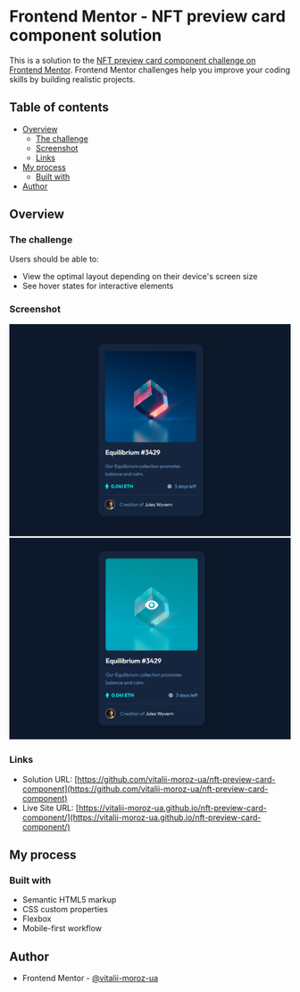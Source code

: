 # Frontend Mentor - NFT preview card component solution

This is a solution to the [NFT preview card component challenge on Frontend Mentor](https://www.frontendmentor.io/challenges/nft-preview-card-component-SbdUL_w0U). Frontend Mentor challenges help you improve your coding skills by building realistic projects.

## Table of contents

- [Overview](#overview)
  - [The challenge](#the-challenge)
  - [Screenshot](#screenshot)
  - [Links](#links)
- [My process](#my-process)
  - [Built with](#built-with)
- [Author](#author)

## Overview

### The challenge

Users should be able to:

- View the optimal layout depending on their device's screen size
- See hover states for interactive elements

### Screenshot

![](<screenshots/2022-09-01%20(2).png>)
![](<screenshots/2022-09-01%20(3).png>)

### Links

- Solution URL: [https://github.com/vitalii-moroz-ua/nft-preview-card-component](https://github.com/vitalii-moroz-ua/nft-preview-card-component)
- Live Site URL: [https://vitalii-moroz-ua.github.io/nft-preview-card-component/](https://vitalii-moroz-ua.github.io/nft-preview-card-component/)

## My process

### Built with

- Semantic HTML5 markup
- CSS custom properties
- Flexbox
- Mobile-first workflow

## Author

- Frontend Mentor - [@vitalii-moroz-ua](https://www.frontendmentor.io/profile/vitalii-moroz-ua)

